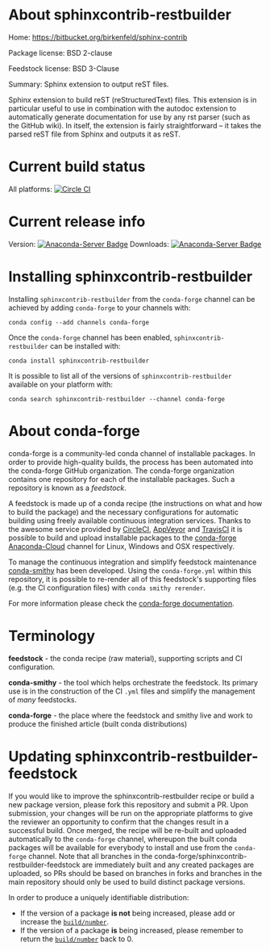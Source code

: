 About sphinxcontrib-restbuilder
===============================

Home: https://bitbucket.org/birkenfeld/sphinx-contrib

Package license: BSD 2-clause

Feedstock license: BSD 3-Clause

Summary: Sphinx extension to output reST files.

Sphinx extension to build reST (reStructuredText) files.
This extension is in particular useful to use in combination with the
autodoc extension to automatically generate documentation for use by
any rst parser (such as the GitHub wiki). In itself, the extension is
fairly straightforward – it takes the parsed reST file from Sphinx and
outputs it as reST.


Current build status
====================

All platforms: [![Circle CI](https://circleci.com/gh/conda-forge/sphinxcontrib-restbuilder-feedstock.svg?style=shield)](https://circleci.com/gh/conda-forge/sphinxcontrib-restbuilder-feedstock)

Current release info
====================
Version: [![Anaconda-Server Badge](https://anaconda.org/conda-forge/sphinxcontrib-restbuilder/badges/version.svg)](https://anaconda.org/conda-forge/sphinxcontrib-restbuilder)
Downloads: [![Anaconda-Server Badge](https://anaconda.org/conda-forge/sphinxcontrib-restbuilder/badges/downloads.svg)](https://anaconda.org/conda-forge/sphinxcontrib-restbuilder)

Installing sphinxcontrib-restbuilder
====================================

Installing `sphinxcontrib-restbuilder` from the `conda-forge` channel can be achieved by adding `conda-forge` to your channels with:

```
conda config --add channels conda-forge
```

Once the `conda-forge` channel has been enabled, `sphinxcontrib-restbuilder` can be installed with:

```
conda install sphinxcontrib-restbuilder
```

It is possible to list all of the versions of `sphinxcontrib-restbuilder` available on your platform with:

```
conda search sphinxcontrib-restbuilder --channel conda-forge
```


About conda-forge
=================

conda-forge is a community-led conda channel of installable packages.
In order to provide high-quality builds, the process has been automated into the
conda-forge GitHub organization. The conda-forge organization contains one repository
for each of the installable packages. Such a repository is known as a *feedstock*.

A feedstock is made up of a conda recipe (the instructions on what and how to build
the package) and the necessary configurations for automatic building using freely
available continuous integration services. Thanks to the awesome service provided by
[CircleCI](https://circleci.com/), [AppVeyor](http://www.appveyor.com/)
and [TravisCI](https://travis-ci.org/) it is possible to build and upload installable
packages to the [conda-forge](https://anaconda.org/conda-forge)
[Anaconda-Cloud](http://docs.anaconda.org/) channel for Linux, Windows and OSX respectively.

To manage the continuous integration and simplify feedstock maintenance
[conda-smithy](http://github.com/conda-forge/conda-smithy) has been developed.
Using the ``conda-forge.yml`` within this repository, it is possible to re-render all of
this feedstock's supporting files (e.g. the CI configuration files) with ``conda smithy rerender``.

For more information please check the [conda-forge documentation](https://conda-forge.org/docs/).

Terminology
===========

**feedstock** - the conda recipe (raw material), supporting scripts and CI configuration.

**conda-smithy** - the tool which helps orchestrate the feedstock.
                   Its primary use is in the construction of the CI ``.yml`` files
                   and simplify the management of *many* feedstocks.

**conda-forge** - the place where the feedstock and smithy live and work to
                  produce the finished article (built conda distributions)


Updating sphinxcontrib-restbuilder-feedstock
============================================

If you would like to improve the sphinxcontrib-restbuilder recipe or build a new
package version, please fork this repository and submit a PR. Upon submission,
your changes will be run on the appropriate platforms to give the reviewer an
opportunity to confirm that the changes result in a successful build. Once
merged, the recipe will be re-built and uploaded automatically to the
`conda-forge` channel, whereupon the built conda packages will be available for
everybody to install and use from the `conda-forge` channel.
Note that all branches in the conda-forge/sphinxcontrib-restbuilder-feedstock are
immediately built and any created packages are uploaded, so PRs should be based
on branches in forks and branches in the main repository should only be used to
build distinct package versions.

In order to produce a uniquely identifiable distribution:
 * If the version of a package **is not** being increased, please add or increase
   the [``build/number``](http://conda.pydata.org/docs/building/meta-yaml.html#build-number-and-string).
 * If the version of a package **is** being increased, please remember to return
   the [``build/number``](http://conda.pydata.org/docs/building/meta-yaml.html#build-number-and-string)
   back to 0.